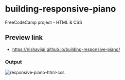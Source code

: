 # building-responsive-piano
 FreeCodeCamp project - HTML & CSS

## Preview link
- https://nishavijai.github.io/building-responsive-piano/

### Output
![responsive-piano-html-css](https://user-images.githubusercontent.com/26595961/232008368-62e6d11d-4ae3-4d5e-84f1-76405b884cab.png)
